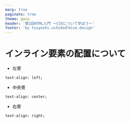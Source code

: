 ```yaml
---
marp: true
paginate: true
theme: gaia
header: '第2回HTML入門 ～CSSについて学ぼう～'
footer: 'by tsuyoshi.uchida＠dive.design'
---
```


# インライン要素の配置について

- 左寄

```
text-align: left;
```

- 中央寄

```
text-align: center;
```

- 右寄

```
text-align: right;
```
